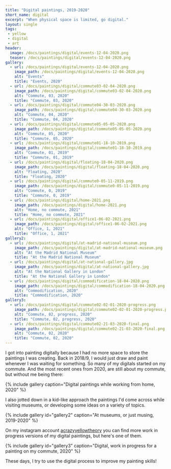```yaml
---
title: "Digital paintings, 2019-2020"
short_name: digital
excerpt: "When physical space is limited, go digital."
layout: single
tags:
 - yellow
 - digital
 - art
header:
  image: /docs/paintings/digital/events-12-04-2020.png
  teaser: /docs/paintings/digital/events-12-04-2020.png
gallery:
  - url: /docs/paintings/digital/events-12-04-2020.png
    image_path: /docs/paintings/digital/events-12-04-2020.png
    alt: "Events"
    title: "Events, 2020"
  - url: /docs/paintings/digital/commute03-02-04-2020.png
    image_path: /docs/paintings/digital/commute03-02-04-2020.png
    alt: "Commute, 03, 2020"
    title: "Commute, 03, 2020"
  - url: /docs/paintings/digital/commute04-30-03-2020.png
    image_path: /docs/paintings/digital/commute04-30-03-2020.png
    alt: "Commute, 04, 2020"
    title: "Commute, 04, 2020"   
  - url: /docs/paintings/digital/commute05-05-05-2020.png
    image_path: /docs/paintings/digital/commute05-05-05-2020.png
    alt: "Commute, 05, 2020"
    title: "Commute, 05, 2020"   
  - url: /docs/paintings/digital/commute01-18-10-2019.png
    image_path: /docs/paintings/digital/commute01-18-10-2019.png
    alt: "Commute, 01, 2019"
    title: "Commute, 01, 2019"  
  - url: /docs/paintings/digital/floating-18-04-2020.png
    image_path: /docs/paintings/digital/floating-18-04-2020.png
    alt: "Floating, 2020"
    title: "Floating, 2020"
  - url: /docs/paintings/digital/commute0-05-11-2019.png
    image_path: /docs/paintings/digital/commute0-05-11-2019.png
    alt: "Commute, 0, 2019"
    title: "Commute, 0, 2019" 
  - url: /docs/paintings/digital/home-2021.png
    image_path: /docs/paintings/digital/home-2021.png
    alt: "Home, no commute, 2021"
    title: "Home, no commute, 2021"
  - url: /docs/paintings/digital/office1-06-02-2021.png
    image_path: /docs/paintings/digital/office1-06-02-2021.png
    alt: "Office, 1, 2021"
    title: "Office, 1, 2021"  
gallery2:
  - url: /docs/paintings/digital/at-madrid-national-museum.png
    image_path: /docs/paintings/digital/at-madrid-national-museum.png
    alt: "At the Madrid National Museum"
    title: "At the Madrid National Museum"
  - url: /docs/paintings/digital/at-national-gallery.jpg
    image_path: /docs/paintings/digital/at-national-gallery.jpg
    alt: "At the National Gallery in London"
    title: "At the National Gallery in London"
  - url: /docs/paintings/digital/commodification-18-04-2020.png
    image_path: /docs/paintings/digital/commodification-18-04-2020.png
    alt: "Commodification, 2020"
    title: "Commodification, 2020"
gallery3:
  - url: /docs/paintings/digital/commute02-02-01-2020-progress.png
    image_path: /docs/paintings/digital/commute02-02-01-2020-progress.png
    alt: "Commute, 02, progress, 2020"
    title: "Commute, 02, progress, 2020"
  - url: /docs/paintings/digital/commute02-21-03-2020-final.png
    image_path: /docs/paintings/digital/commute02-21-03-2020-final.png
    alt: "Commute, 02, 2020"
    title: "Commute, 02, 2020"
---
```

I got into painting digitally because I had no more space to store the paintings I was creating. Back in 2018/9, I would just draw and paint whenever I was waiting for something. So many of my digitals started on my commute. And the most recent ones from 2020, are still about my commute, but without me being there:

{% include gallery caption="Digital paintings while working from home, 2020" %}

I also jotted down in a kid-like approach the paintings I'd come across while visiting museums, or developing some ideas on a variety of topics.

{% include gallery id="gallery2" caption="At museums, or just musing, 2019-2020" %}

On my instagram account [acrazyyellowtheory](https://www.instagram.com/acrazyyellowtheory/) you can find more work in progress versions of my digital paintings, but here's one of them.

{% include gallery id="gallery3" caption="Digital, work in progress for a painting on my commute, 2020" %}

These days, I try to use the digital process to improve my painting skills!